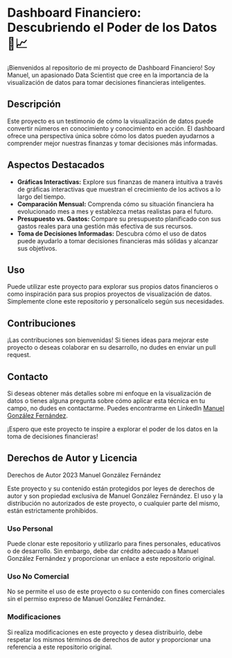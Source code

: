 # Dashboard Financiero: Descubriendo el Poder de los Datos 💼📈

¡Bienvenidos al repositorio de mi proyecto de Dashboard Financiero! Soy Manuel, un apasionado Data Scientist que cree en la importancia de la visualización de datos para tomar decisiones financieras inteligentes.

## Descripción

Este proyecto es un testimonio de cómo la visualización de datos puede convertir números en conocimiento y conocimiento en acción. El dashboard ofrece una perspectiva única sobre cómo los datos pueden ayudarnos a comprender mejor nuestras finanzas y tomar decisiones más informadas.

## Aspectos Destacados

- **Gráficas Interactivas:** Explore sus finanzas de manera intuitiva a través de gráficas interactivas que muestran el crecimiento de los activos a lo largo del tiempo.
- **Comparación Mensual:** Comprenda cómo su situación financiera ha evolucionado mes a mes y establezca metas realistas para el futuro.
- **Presupuesto vs. Gastos:** Compare su presupuesto planificado con sus gastos reales para una gestión más efectiva de sus recursos.
- **Toma de Decisiones Informadas:** Descubra cómo el uso de datos puede ayudarlo a tomar decisiones financieras más sólidas y alcanzar sus objetivos.

## Uso

Puede utilizar este proyecto para explorar sus propios datos financieros o como inspiración para sus propios proyectos de visualización de datos. Simplemente clone este repositorio y personalícelo según sus necesidades.

## Contribuciones

¡Las contribuciones son bienvenidas! Si tienes ideas para mejorar este proyecto o deseas colaborar en su desarrollo, no dudes en enviar un pull request.

## Contacto

Si deseas obtener más detalles sobre mi enfoque en la visualización de datos o tienes alguna pregunta sobre cómo aplicar esta técnica en tu campo, no dudes en contactarme. Puedes encontrarme en LinkedIn [Manuel González Fernández](https://www.linkedin.com/in/m4nugnzl/).

¡Espero que este proyecto te inspire a explorar el poder de los datos en la toma de decisiones financieras!

## Derechos de Autor y Licencia

Derechos de Autor 2023 Manuel González Fernández

Este proyecto y su contenido están protegidos por leyes de derechos de autor y son propiedad exclusiva de Manuel González Fernández. El uso y la distribución no autorizados de este proyecto, o cualquier parte del mismo, están estrictamente prohibidos.

### Uso Personal

Puede clonar este repositorio y utilizarlo para fines personales, educativos o de desarrollo. Sin embargo, debe dar crédito adecuado a Manuel González Fernández y proporcionar un enlace a este repositorio original.

### Uso No Comercial

No se permite el uso de este proyecto o su contenido con fines comerciales sin el permiso expreso de Manuel González Fernández.

### Modificaciones

Si realiza modificaciones en este proyecto y desea distribuirlo, debe respetar los mismos términos de derechos de autor y proporcionar una referencia a este repositorio original.

